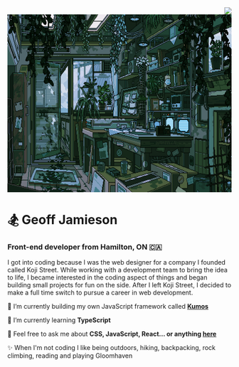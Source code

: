<img align="right" src="https://visitor-badge.laobi.icu/badge?page_id=UnionPAC.UnionPAC" />

<div align='left'>
  <img src="https://github.com/UnionPAC/UnionPAC/blob/main/jungle-lab.gif" alt="A jungle science lab, where plants thrive both on the ground and on the walls" height='400' />
  <h1>🏂 Geoff Jamieson</h1> 

  <h3 >Front-end developer from Hamilton, ON 🇨🇦</h3>

  <p>I got into coding because I was the web designer for a company I founded called Koji Street. While working with a development team to bring the idea to life, I became interested in the coding aspect of things and began building small projects for fun on the side. After I left Koji Street, I decided to make a full time switch to pursue a career in web development.</p>

  🔭 I’m currently building my own JavaScript framework called <a href='https://www.npmjs.com/package/kumos'>**Kumos**</a>
 
 🌱 I’m currently learning **TypeScript**

💬 Feel free to ask me about **CSS, JavaScript, React... or anything [here](https://github.com/UnionPAC/UnionPAC/issues)**

✨ When I'm not coding I like being outdoors, hiking, backpacking, rock climbing, reading and playing Gloomhaven
</div>



